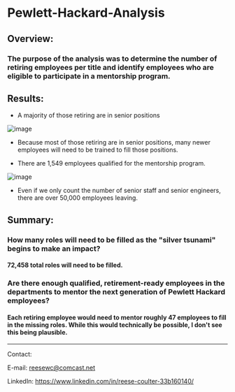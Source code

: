 # Pewlett-Hackard-Analysis
 
## Overview:
### The purpose of the analysis was to determine the number of retiring employees per title and identify employees who are eligible to participate in a mentorship program.

## Results:
- A majority of those retiring are in senior positions

![image](https://user-images.githubusercontent.com/40220871/159146650-7ae4c1f4-69cf-4605-8cca-56148108bdec.png)

- Because most of those retiring are in senior positions, many newer employees will need to be trained to fill those positions.

- There are 1,549 employees qualified for the mentorship program.

![image](https://user-images.githubusercontent.com/40220871/159146680-303541b2-2b7d-4818-a4ae-8dd71feccdd9.png)

- Even if we only count the number of senior staff and senior engineers, there are over 50,000 employees leaving.


## Summary:

### How many roles will need to be filled as the "silver tsunami" begins to make an impact?

#### 72,458 total roles will need to be filled.

### Are there enough qualified, retirement-ready employees in the departments to mentor the next generation of Pewlett Hackard employees?

#### Each retiring employee would need to mentor roughly 47 employees to fill in the missing roles. While this would technically be possible, I don't see this being plausible.

***
Contact:

E-mail: reesewc@comcast.net

LinkedIn: https://www.linkedin.com/in/reese-coulter-33b160140/
